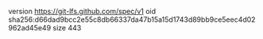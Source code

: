 version https://git-lfs.github.com/spec/v1
oid sha256:d66dad9bcc2e55c8db66337da47b15a15d1743d89bb9ce5eec4d02962ad45e49
size 443
